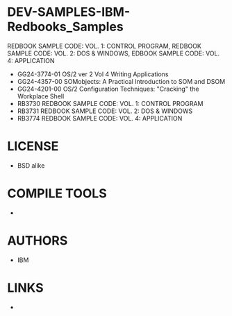 # DEV-SAMPLES-IBM-Redbooks_Samples
REDBOOK SAMPLE CODE: VOL. 1: CONTROL PROGRAM, REDBOOK SAMPLE CODE: VOL. 2: DOS &amp; WINDOWS, EDBOOK SAMPLE CODE: VOL. 4: APPLICATION

* GG24-3774-01   OS/2 ver 2 Vol 4 Writing Applications
* GG24-4357-00   SOMobjects: A Practical Introduction to SOM and DSOM
* GG24-4201-00   OS/2 Configuration Techniques: "Cracking" the Workplace Shell
* RB3730    REDBOOK SAMPLE CODE: VOL. 1: CONTROL PROGRAM
* RB3731    REDBOOK SAMPLE CODE: VOL. 2: DOS & WINDOWS
* RB3774    REDBOOK SAMPLE CODE: VOL. 4: APPLICATION

LICENSE
===============
* BSD alike

COMPILE TOOLS
===============
* 
 
AUTHORS
===============
* IBM

LINKS
===============
* 
